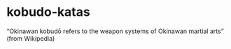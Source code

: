 kobudo-katas
============

“Okinawan kobudō refers to the weapon systems of Okinawan martial arts” (from Wikipedia)
